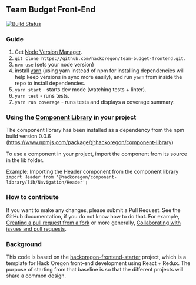 ## Team Budget Front-End

[![Build Status](https://travis-ci.org/hackoregon/team-budget-frontend.svg?branch=master)](https://travis-ci.org/hackoregon/team-budget-frontend)

### Guide

1. Get [Node Version Manager](https://github.com/creationix/nvm#install-script).
2. `git clone https://github.com/hackoregon/team-budget-frontend.git`.
3. `nvm use` (sets your node version)
4. install [yarn](https://yarnpkg.com/en/docs/install) (using yarn instead of npm for installing dependencies will help keep versions in sync more easily), and run `yarn` from inside the repo to install dependencies.
5. `yarn start` - starts dev mode (watching tests + linter).
6. `yarn test` - runs tests.
7. `yarn run coverage` - runs tests and displays a coverage summary.

### Using the [Component Library](https://github.com/hackoregon/component-library) in your project

The component library has been installed as a dependency from the npm build version 0.0.6 (https://www.npmjs.com/package/@hackoregon/component-library)

To use a component in your project, import the component from its source in the lib folder.

Example: Importing the Header component from the component library  
`import Header from '@hackoregon/component-library/lib/Navigation/Header';`

### How to contribute

If you want to make any changes, please submit a Pull Request. See the GitHub documentation, if you do not know how to do that. For example, [Creating a pull request from a fork](https://help.github.com/articles/creating-a-pull-request-from-a-fork/) or more generally, [Collaborating with issues and pull requests](https://help.github.com/categories/collaborating-with-issues-and-pull-requests/).

### Background

This code is based on the [hackoregon-frontend-starter](https://github.com/hackoregon/hackoregon-frontend-starter) project, which is a template for Hack Oregon front-end development using React + Redux. The purpose of starting from that baseline is so that the different projects will share a common design.

